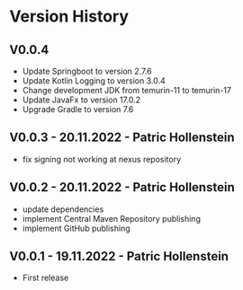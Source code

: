 # Version History

## V0.0.4

* Update Springboot to version 2.7.6
* Update Kotlin Logging to version 3.0.4
* Change development JDK from temurin-11 to temurin-17
* Update JavaFx to version 17.0.2
* Upgrade Gradle to version 7.6

## V0.0.3 - 20.11.2022 - Patric Hollenstein

* fix signing not working at nexus repository

## V0.0.2 - 20.11.2022 - Patric Hollenstein

* update dependencies
* implement Central Maven Repository publishing
* implement GitHub publishing

## V0.0.1 - 19.11.2022 - Patric Hollenstein

* First release
